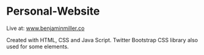 # Personal-Website

Live at: www.benjaminmiller.co 

Created with HTML, CSS and Java Script.
Twitter Bootstrap CSS library also used for some elements.
